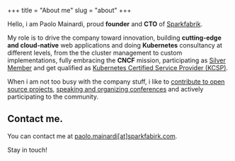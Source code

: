 +++
title = "About me"
slug = "about"
+++

Hello, i am Paolo Mainardi, proud **founder** and **CTO** of [Sparkfabrik](https://www.sparkfabrik).

My role is to drive the company toward innovation, building **cutting-edge and cloud-native** web applications and doing **Kubernetes** consultancy at different levels, from the the cluster management to custom implementations,
fully embracing the **CNCF** mission, participating as [Silver Member](https://landscape.cncf.io/format=members&selected=spark-fabrik-member) and get qualified as [Kubernetes Certified Service Provider (KCSP)](https://landscape.cncf.io/selected=spark-fabrik-kcsp).

When i am not too busy with the company stuff, i like to [contribute to open source projects](https://www.github.com/paolomainardi), [speaking and organizing conferences](/talks) and actively participating to the community.

## Contact me.

You can contact me at [paolo.mainardi[at]sparkfabirk.com](mailto:paolo.mainardi+blog@sparkfabrik.com).

Stay in touch!